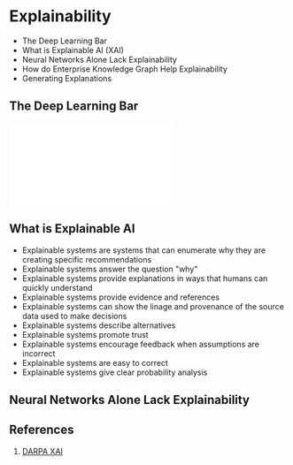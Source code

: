 # Explainability

* The Deep Learning Bar
* What is Explainable AI (XAI)
* Neural Networks Alone Lack Explainability
* How do Enterprise Knowledge Graph Help Explainability
* Generating Explanations

## The Deep Learning Bar

![The Deep Learning Bartender](../img/deep-learning-bartender.md)

## What is Explainable AI

* Explainable systems are systems that can enumerate why they are creating specific recommendations
* Explainable systems answer the question "why"
* Explainable systems provide explanations in ways that humans can quickly understand
* Explainable systems provide evidence and references
* Explainable systems can show the linage and provenance of the source data used to make decisions
* Explainable systems describe alternatives
* Explainable systems promote trust
* Explainable systems encourage feedback when assumptions are incorrect
* Explainable systems are easy to correct
* Explainable systems give clear probability analysis

## Neural Networks Alone Lack Explainability

## References

1. [DARPA XAI](https://www.darpa.mil/program/explainable-artificial-intelligence)

